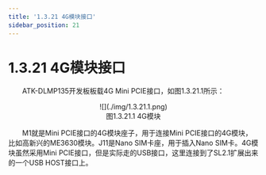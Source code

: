 ```yaml
---
title: '1.3.21 4G模块接口'
sidebar_position: 21
---
```


# 1.3.21 4G模块接口 

&emsp;&emsp;ATK-DLMP135开发板板载4G Mini PCIE接口，如图1.3.21.1所示：

<center>
![](./img/1.3.21.1.png)<br />
图1.3.21.1 4G模块
</center>


&emsp;&emsp;M1就是Mini PCIE接口的4G模块座子，用于连接Mini PCIE接口的4G模块，比如高新兴的ME3630模块。J11是Nano SIM卡座，用于插入Nano SIM卡。4G模块虽然采用Mini PCIE接口，但是实际走的USB接口，这里连接到了SL2.1扩展出来的一个USB HOST接口上。

